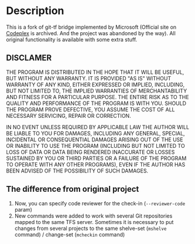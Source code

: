 # Description
This is a fork of git-tf bridge implemented by Microsoft (Official site on [Codeplex](https://archive.codeplex.com/?p=gittf) is archived. And the project was abandoned by the way).
All original functionality is available with some extra stuff.

## DISCLAMER
THE PROGRAM IS DISTRIBUTED IN THE HOPE THAT IT WILL BE USEFUL, BUT WITHOUT ANY WARRANTY. IT IS PROVIDED "AS IS" WITHOUT WARRANTY OF ANY KIND, EITHER EXPRESSED OR IMPLIED, INCLUDING, BUT NOT LIMITED TO, THE IMPLIED WARRANTIES OF MERCHANTABILITY AND FITNESS FOR A PARTICULAR PURPOSE. THE ENTIRE RISK AS TO THE QUALITY AND PERFORMANCE OF THE PROGRAM IS WITH YOU. SHOULD THE PROGRAM PROVE DEFECTIVE, YOU ASSUME THE COST OF ALL NECESSARY SERVICING, REPAIR OR CORRECTION.

IN NO EVENT UNLESS REQUIRED BY APPLICABLE LAW THE AUTHOR WILL BE LIABLE TO YOU FOR DAMAGES, INCLUDING ANY GENERAL, SPECIAL, INCIDENTAL OR CONSEQUENTIAL DAMAGES ARISING OUT OF THE USE OR INABILITY TO USE THE PROGRAM (INCLUDING BUT NOT LIMITED TO LOSS OF DATA OR DATA BEING RENDERED INACCURATE OR LOSSES SUSTAINED BY YOU OR THIRD PARTIES OR A FAILURE OF THE PROGRAM TO OPERATE WITH ANY OTHER PROGRAMS), EVEN IF THE AUTHOR HAS BEEN ADVISED OF THE POSSIBILITY OF SUCH DAMAGES.

## The difference from original project
1. Now, you can specify code reviewer for the check-in (`--reviewer-code` param)
2. New commands were added to work with several Git repositories mapped to the same TFS server. Sometimes it is necessary to put changes from several projects to the same shelve-set (`mshelve` command) / change-set (`mcheckin` command)
